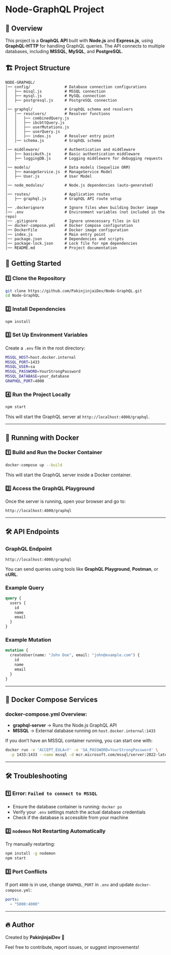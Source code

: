 # Node-GraphQL Project

## 📌 Overview
This project is a **GraphQL API** built with **Node.js** and **Express.js**, using **GraphQL-HTTP** for handling GraphQL queries. The API connects to multiple databases, including **MSSQL**, **MySQL**, and **PostgreSQL**.

## 🏗 Project Structure
```
NODE-GRAPHQL/
│── config/               # Database connection configurations
│   ├── mssql.js          # MSSQL connection
│   ├── mysql.js          # MySQL connection
│   ├── postgresql.js     # PostgreSQL connection
│
│── graphql/              # GraphQL schema and resolvers
│   │── resolvers/        # Resolver functions
│   │   ├── combinedQuery.js
│   │   ├── ibcbttQuery.js
│   │   ├── userMutations.js
│   │   ├── userQuery.js
│   │   ├── index.js      # Resolver entry point
│   │── schema.js         # GraphQL schema
│
│── middleware/           # Authentication and middleware
│   ├── basicAuth.js      # Basic authentication middleware
│   ├── loggingDB.js      # Logging middleware for debugging requests
│
│── models/               # Data models (Sequelize ORM)
│   ├── manageService.js  # ManageService Model
│   ├── User.js           # User Model
│
│── node_modules/         # Node.js dependencies (auto-generated)
│
│── routes/               # Application routes
│   ├── graphql.js        # GraphQL API route setup
│
│── .dockerignore         # Ignore files when building Docker image
│── .env                  # Environment variables (not included in the repo)
│── .gitignore            # Ignore unnecessary files in Git
│── docker-compose.yml    # Docker Compose configuration
│── DockerFile            # Docker image configuration
│── index.js              # Main entry point
│── package.json          # Dependencies and scripts
│── package-lock.json     # Lock file for npm dependencies
│── README.md             # Project documentation
```

## 🚀 Getting Started
### 1️⃣ **Clone the Repository**
```sh
git clone https://github.com/PakinjinjaiDev/Node-GraphQL.git
cd Node-GraphQL
```

### 2️⃣ **Install Dependencies**
```sh
npm install
```

### 3️⃣ **Set Up Environment Variables**
Create a `.env` file in the root directory:
```sh
MSSQL_HOST=host.docker.internal
MSSQL_PORT=1433
MSSQL_USER=sa
MSSQL_PASSWORD=YourStrongPassword
MSSQL_DATABASE=your_database
GRAPHQL_PORT=4000
```
### 4️⃣ **Run the Project Locally**
```sh
npm start
```
This will start the GraphQL server at `http://localhost:4000/graphql`.

---

## 🐳 Running with Docker
### **1️⃣ Build and Run the Docker Container**
```sh
docker-compose up --build
```
This will start the GraphQL server inside a Docker container.

### **2️⃣ Access the GraphQL Playground**
Once the server is running, open your browser and go to:
```
http://localhost:4000/graphql
```

---

## 🛠 API Endpoints
### **GraphQL Endpoint**
```
http://localhost:4000/graphql
```
You can send queries using tools like **GraphQL Playground**, **Postman**, or **cURL**.

### **Example Query**
```graphql
query {
  users {
    id
    name
    email
  }
}
```

### **Example Mutation**
```graphql
mutation {
  createUser(name: "John Doe", email: "john@example.com") {
    id
    name
    email
  }
}
```

---

## 📌 Docker Compose Services
### **docker-compose.yml** Overview:
- **graphql-server** → Runs the Node.js GraphQL API
- **MSSQL** → External database running on `host.docker.internal:1433`

If you don’t have an MSSQL container running, you can start one with:
```sh
docker run -e 'ACCEPT_EULA=Y' -e 'SA_PASSWORD=YourStrongPassword' \
  -p 1433:1433 --name mssql -d mcr.microsoft.com/mssql/server:2022-latest
```

---

## 🛠 Troubleshooting
### **1️⃣ Error: `Failed to connect to MSSQL`**
- Ensure the database container is running: `docker ps`
- Verify your `.env` settings match the actual database credentials
- Check if the database is accessible from your machine

### **2️⃣ `nodemon` Not Restarting Automatically**
Try manually restarting:
```sh
npm install -g nodemon
npm start
```

### **3️⃣ Port Conflicts**
If port `4000` is in use, change `GRAPHQL_PORT` in `.env` and update `docker-compose.yml`:
```yaml
ports:
  - "5000:4000"
```

---

## 🔥 Author
Created by **PakinjinjaiDev** 🚀

Feel free to contribute, report issues, or suggest improvements!

